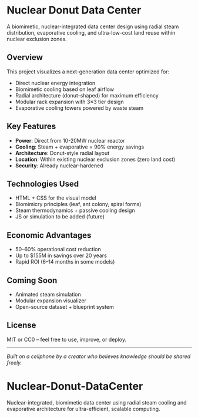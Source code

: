 #  Nuclear Donut Data Center

A biomimetic, nuclear-integrated data center design using radial steam distribution, evaporative cooling, and ultra-low-cost land reuse within nuclear exclusion zones.

##  Overview

This project visualizes a next-generation data center optimized for:

- Direct nuclear energy integration
- Biomimetic cooling based on leaf airflow
- Radial architecture (donut-shaped) for maximum efficiency
- Modular rack expansion with 3×3 tier design
- Evaporative cooling towers powered by waste steam

##  Key Features

- **Power**: Direct from 10-20MW nuclear reactor
- **Cooling**: Steam + evaporative = 90% energy savings
- **Architecture**: Donut-style radial layout
- **Location**: Within existing nuclear exclusion zones (zero land cost)
- **Security**: Already nuclear-hardened

## Technologies Used

- HTML + CSS for the visual model
- Biomimicry principles (leaf, ant colony, spiral forms)
- Steam thermodynamics + passive cooling design
- JS or simulation to be added (future)

##  Economic Advantages

- 50–60% operational cost reduction
- Up to $155M in savings over 20 years
- Rapid ROI (6–14 months in some models)

##  Coming Soon

- Animated steam simulation
- Modular expansion visualizer
- Open-source dataset + blueprint system

##  License

MIT or CC0 – feel free to use, improve, or deploy.

---

*Built on a cellphone by a creator who believes knowledge should be shared freely.*

# Nuclear-Donut-DataCenter
Nuclear-integrated, biomimetic data center using radial steam cooling and evaporative architecture for ultra-efficient, scalable computing.

